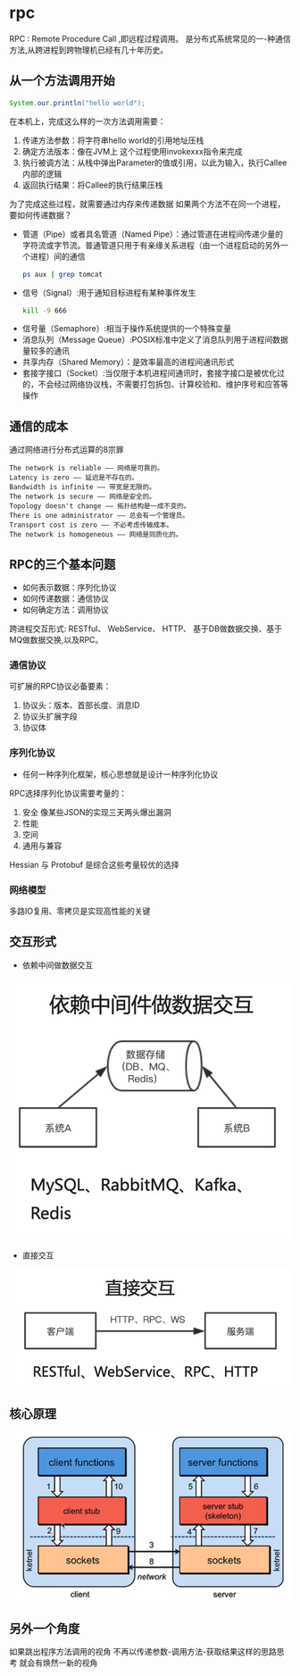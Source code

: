 # rpc

RPC : Remote Procedure Call ,即远程过程调用。
是分布式系统常见的一-种通信方法,从跨进程到跨物理机已经有几十年历史。

## 从一个方法调用开始

```java
System.our.println("hello world");
```

在本机上，完成这么样的一次方法调用需要：

1. 传递方法参数：将字符串hello world的引用地址压栈
2. 确定方法版本：像在JVM上 这个过程使用invokexxx指令来完成
3. 执行被调方法：从栈中弹出Parameter的值或引用，以此为输入，执行Callee内部的逻辑
4. 返回执行结果：将Callee的执行结果压栈

为了完成这些过程，就需要通过内存来传递数据 如果两个方法不在同一个进程，要如何传递数据？

- 管道（Pipe）或者具名管道（Named Pipe）：通过管道在进程间传递少量的字符流或字节流。普通管道只用于有亲缘关系进程（由一个进程启动的另外一个进程）间的通信
  ```sh
  ps aux | grep tomcat
  ```
- 信号（Signal）:用于通知目标进程有某种事件发生
  ```sh
  kill -9 666
  ```
- 信号量（Semaphore）:相当于操作系统提供的一个特殊变量
- 消息队列（Message Queue）:POSIX标准中定义了消息队列用于进程间数据量较多的通讯
- 共享内存（Shared Memory）：是效率最高的进程间通讯形式
- 套接字接口（Socket）:当仅限于本机进程间通讯时，套接字接口是被优化过的，不会经过网络协议栈，不需要打包拆包、计算校验和、维护序号和应答等操作

## 通信的成本

通过网络进行分布式运算的8宗罪

```
The network is reliable —— 网络是可靠的。
Latency is zero —— 延迟是不存在的。
Bandwidth is infinite —— 带宽是无限的。
The network is secure —— 网络是安全的。
Topology doesn't change —— 拓扑结构是一成不变的。
There is one administrator —— 总会有一个管理员。
Transport cost is zero —— 不必考虑传输成本。
The network is homogeneous —— 网络是同质化的。
```

## RPC的三个基本问题

- 如何表示数据：序列化协议
- 如何传递数据：通信协议
- 如何确定方法：调用协议

跨进程交互形式: RESTful、 WebService、 HTTP、 基于DB做数据交换、基于MQ做数据交换,以及RPC。

### 通信协议

可扩展的RPC协议必备要素：

1. 协议头：版本、首部长度、消息ID
2. 协议头扩展字段
3. 协议体

### 序列化协议

- 任何一种序列化框架，核心思想就是设计一种序列化协议

RPC选择序列化协议需要考量的：

1. 安全 像某些JSON的实现三天两头爆出漏洞
2. 性能
3. 空间
4. 通用与兼容

Hessian 与 Protobuf 是综合这些考量较优的选择

### 网络模型

多路IO复用、零拷贝是实现高性能的关键

## 交互形式

- 依赖中间做数据交互

![批注 2020-05-08 204733](/assets/批注%202020-05-08%20204733.png)

- 直接交互

![批注 2020-05-08 204746](/assets/批注%202020-05-08%20204746.png)

## 核心原理

![批注 2020-05-08 205456](/assets/批注%202020-05-08%20205456.png)

## 另外一个角度

如果跳出程序方法调用的视角 不再以传递参数-调用方法-获取结果这样的思路思考 就会有焕然一新的视角